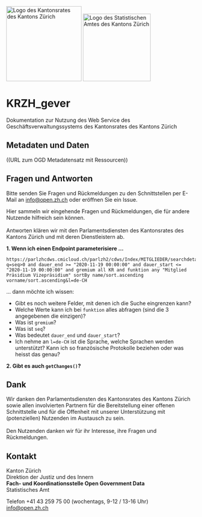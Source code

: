 <img src="https://github.com/openZH/KRZH_gever/blob/main/kantonsrat_zh_logo.png" alt="Logo des Kantonsrates des Kantons Zürich" width="200"/>
<img src="https://github.com/openZH/KRZH_gever/blob/main/statistisches_amt_kt_zh.png" alt="Logo des Statistischen Amtes des Kantons Zürich" width="180"/>

# KRZH_gever
Dokumentation zur Nutzung des Web Service des Geschäftsverwaltungssystems des Kantonsrates des Kantons Zürich

## Metadaten und Daten
((URL zum OGD Metadatensatz mit Ressourcen))

## Fragen und Antworten
Bitte senden Sie Fragen und Rückmeldungen zu den Schnittstellen per E-Mail an [info@open.zh.ch](mailto:info@open.zh.ch) oder eröffnen Sie ein Issue. 

Hier sammeln wir eingehende Fragen und Rückmeldungen, die für andere Nutzende hilfreich sein können. <br>
<br>
Antworten klären wir mit den Parlamentsdiensten des Kantonsrates des Kantons Zürich und mit deren Dienstleistern ab.

**1. Wenn ich einen Endpoint parameterisiere ...** 
```
https://parlzhcdws.cmicloud.ch/parlzh2/cdws/Index/MITGLIEDER/searchdetails?q=seq>0 and dauer_end >= "2020-11-19 00:00:00" and dauer_start <= "2020-11-19 00:00:00" and gremium all KR and funktion any "Mitglied Präsidium Vizepräsidium" sortBy name/sort.ascending vorname/sort.ascending&l=de-CH
```
... dann möchte ich wissen:
- Gibt es noch weitere Felder, mit denen ich die Suche eingrenzen kann?
- Welche Werte kann ich bei `funktion` alles abfragen (sind die 3 angegebenen die einzigen)?
- Was ist `gremium`?
- Was ist `seq`?
- Was bedeutet `dauer_end` und `dauer_start`?
- Ich nehme an `l=de-CH` ist die Sprache, welche Sprachen werden unterstützt? Kann ich so französische Protokolle beziehen oder was heisst das genau?

**2. Gibt es auch `getChanges()`?**

## Dank
Wir danken den Parlamentsdiensten des Kantonsrates des Kantons Zürich sowie allen involvierten Partnern für die Bereitstellung einer offenen Schnittstelle und für die Offenheit mit unserer Unterstützung mit (potenziellen) Nutzenden im Austausch zu sein. <br>
<br>
Den Nutzenden danken wir für ihr Interesse, ihre Fragen und Rückmeldungen.

## Kontakt
Kanton Zürich <br>
Direktion der Justiz und des Innern <br>
**Fach- und Koordinationsstelle Open Government Data** <br>
Statistisches Amt <br>

Telefon +41 43 259 75 00 (wochentags, 9-12 / 13-16 Uhr) <br>
[info@open.zh.ch](mailto:info@open.zh.ch)
